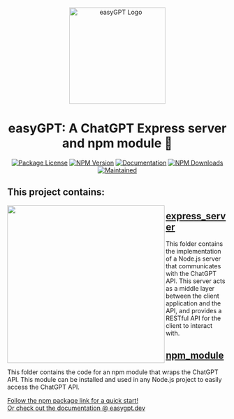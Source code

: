 <br/>
<p align="center">
  <a href="http://nestjs.com/" target="blank"><img src="https://user-images.githubusercontent.com/64712227/223658360-1584fdf2-39c6-4895-9c25-4aafea32d780.png" width="220" alt="easyGPT Logo" /></a>
</p>
<h1 align="center">easyGPT: A ChatGPT Express server and npm module 🤖</h1>
<p align="center">
 <a href="https://github.com/FrancescoCoding/easyGPT/blob/main/LICENSE%20%F0%9F%A4%96" target="_blank"><img src="https://img.shields.io/github/license/francescocoding/easygpt" alt="Package License" /></a>
 <a href="https://www.npmjs.com/easygpt" target="_blank"><img src="https://img.shields.io/npm/v/easygpt" alt="NPM Version" /></a>
 <a href="https://easygpt.dev" target="_blank"><img src="https://img.shields.io/badge/docs-easygpt.dev-blue" alt="Documentation"/></a>
 <a href="https://www.npmjs.com/easygpt" target="_blank"><img src="https://img.shields.io/npm/dw/easygpt" alt="NPM Downloads" /></a>
 <a href="https://www.npmjs.com/easygpt" target="_blank"><img src="https://img.shields.io/maintenance/yes/2023" alt="Maintained" /></a>
</p>

## This project contains:
<a href="url"><img src="https://user-images.githubusercontent.com/64712227/222500018-e1aa2fe4-9a61-4205-bba8-f1d41b102156.png" align="left" height="360" ></a>

## [express_server](https://github.com/FrancescoCoding/Node-chatGPT-api-starter-template/tree/main/express_server)
 This folder contains the implementation of a Node.js server that communicates with the ChatGPT API. This server acts as a middle layer between the client application and the API, and provides a RESTful API for the client to interact with.

## [npm_module](https://github.com/FrancescoCoding/Node-chatGPT-api-starter-template/tree/main/npm_module)
This folder contains the code for an npm module that wraps the ChatGPT API. This module can be installed and used in any Node.js project to easily access the ChatGPT API.

[Follow the npm package link for a quick start!](https://www.npmjs.com/package/easygpt)  
[Or check out the documentation @ easygpt.dev](https://easygpt.dev/)  
